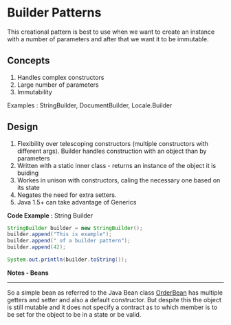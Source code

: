 # Builder Patterns

This creational pattern is best to use when we want to create an instance with a number of parameters and after that we want it to be immutable.

## Concepts
1. Handles complex constructors
2. Large number of parameters
3. Immutability

Examples : StringBuilder, DocumentBuilder, Locale.Builder

## Design 
1. Flexibility over telescoping constructors (multiple constructors with different args). Builder handles construction with an object than by parameters
2. Written with a static inner class - returns an instance of the object it is buiding
3. Workes in unison with constructors, caling the necessary one based on its state
4. Negates the need for extra setters.
5. Java 1.5+ can take advantage of Generics

**Code Example :** String Builder
```java
StringBuilder builder = new StringBuilder();
builder.append("This is example");
builder.append(" of a builder pattern");
builder.append(42);

System.out.println(builder.toString());
```

**Notes - Beans**
___
So a simple bean as referred to the Java Bean class [OrderBean]() has multiple getters and setter and also a default constructor. But despite this the object is still mutable and it does not specify a contract as to which member is to be set for the object to be in a state or be valid.